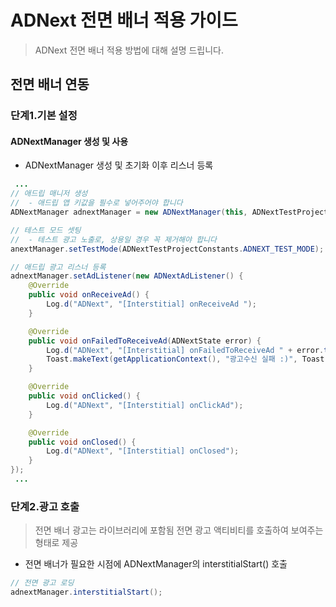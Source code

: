 # ADNext 전면 배너 적용 가이드
> ADNext 전면 배너 적용 방법에 대해 설명 드립니다. <br>

## 전면 배너 연동

### 단계1.기본 설정

#### ADNextManager 생성 및 사용
- ADNextManager 생성 및 초기화 이후 리스너 등록

```java
 ...
// 애드립 매니저 생성
//  - 애드립 앱 키값을 필수로 넣어주어야 합니다
ADNextManager adnextManager = new ADNextManager(this, ADNextTestProjectConstants.ADNEXT_API_KEY);

// 테스트 모드 셋팅
//  - 테스트 광고 노출로, 상용일 경우 꼭 제거해야 합니다
anextManager.setTestMode(ADNextTestProjectConstants.ADNEXT_TEST_MODE);

// 애드립 광고 리스너 등록
adnextManager.setAdListener(new ADNextAdListener() {
    @Override
    public void onReceiveAd() {
        Log.d("ADNext", "[Interstitial] onReceiveAd ");
    }

    @Override
    public void onFailedToReceiveAd(ADNextState error) {
        Log.d("ADNext", "[Interstitial] onFailedToReceiveAd " + error.toString());
        Toast.makeText(getApplicationContext(), "광고수신 실패 :)", Toast.LENGTH_SHORT).show();
    }

    @Override
    public void onClicked() {
        Log.d("ADNext", "[Interstitial] onClickAd");
    }

    @Override
    public void onClosed() {
        Log.d("ADNext", "[Interstitial] onClosed");
    }
});
 ...
```

### 단계2.광고 호출
> 전면 배너 광고는 라이브러리에 포함됨 전면 광고 액티비티를 호출하여 보여주는 형태로 제공

- 전면 배너가 필요한 시점에 ADNextManager의 interstitialStart() 호출
```java
// 전면 광고 로딩
adnextManager.interstitialStart();
```

